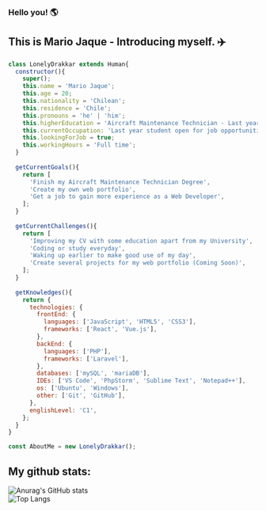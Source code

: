 ### Hello you! 🌎

## This is Mario Jaque - Introducing myself. ✈️

```js
class LonelyDrakkar extends Human{
  constructor(){
    super();
    this.name = 'Mario Jaque';
    this.age = 20;
    this.nationality = 'Chilean';
    this.residence = 'Chile';
    this.pronouns = 'he' | 'him';
    this.higherEducation = 'Aircraft Maintenance Technician - Last year';
    this.currentOccupation: 'Last year student open for job opportunities';
    this.lookingForJob = true;
    this.workingHours = 'Full time';
  }
  
  getCurrentGoals(){
    return [
      'Finish my Aircraft Maintenance Technician Degree',
      'Create my own web portfolio',
      'Get a job to gain more experience as a Web Developer',
    ];
  }
  
  getCurrentChallenges(){
    return [
      'Improving my CV with some education apart from my University',
      'Coding or study everyday',
      'Waking up earlier to make good use of my day',
      'Create several projects for my web portfolio (Coming Soon)',
    ];
  }
  
  getKnowledges(){
    return {
      technologies: {
        frontEnd: {
          languages: ['JavaScript', 'HTML5', 'CSS3'],
          frameworks: ['React', 'Vue.js'],
        },
        backEnd: {
          languages: ['PHP'],
          frameworks: ['Laravel'],
        },
        databases: ['mySQL', 'mariaDB'],
        IDEs: ['VS Code', 'PhpStorm', 'Sublime Text', 'Notepad++'],
        os: ['Ubuntu', 'Windows'],
        other: ['Git', 'GitHub'],
      },
      englishLevel: 'C1',
    };
  }
}

const AboutMe = new LonelyDrakkar();
```

## My github stats:
![Anurag's GitHub stats](https://github-readme-stats.vercel.app/api?username=LonelyDrakkar&count_private=true&show_icons=true&theme=midnight-purple)  
![Top Langs](https://github-readme-stats.vercel.app/api/top-langs/?username=anuraghazra&theme=midnight-purple)
